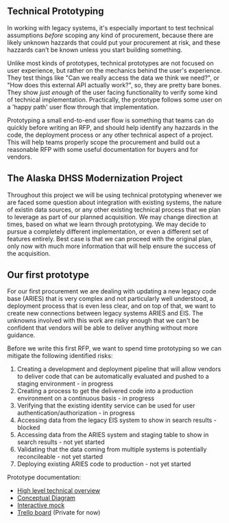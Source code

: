## Technical Prototyping
In working with legacy systems, it's especially important to test technical assumptions *before* scoping any kind of procurement, because there are likely unknown hazzards that could put your procurement at risk, and these hazzards can't be known unless you start building something. 

Unlike most kinds of prototypes, technical prototypes are not focused on user experience, but rather on the mechanics behind the user's experience. They test things like "Can we really access the data we think we need?", or "How does this external API actually work?", so, they are pretty bare bones. They show *just enough* of the user facing functionality to verify some kind of technical implementation. Practically, the prototype follows some user on a 'happy path' user flow through that implementation.

Prototyping a small end-to-end user flow is something that teams can do quickly before writing an RFP, and should help identify any hazzards in the code, the deployment process or any other technical aspect of a project. This will help teams properly scope the procurement and build out a reasonable RFP with some useful documentation for buyers and for vendors. 

## The Alaska DHSS Modernization Project
Throughout this project we will be using technical prototyping whenever we are faced some question about integration with existing systems, the nature of existin data sources, or any other existing technical process that we plan to leverage as part of our planned acquisition. We may change direction at times, based on what we learn through prototyping. We may decide to pursue a completely different implementation, or even a different set of features entirely. Best case is that we can proceed with the original plan, only now with much more information that will help ensure the success of the acquisition.

## Our first prototype
For our first procurement we are dealing with updating a new legacy code base (ARIES) that is very complex and not particularly well understood, a deployment process that is even less clear, and on top of that, we want to create new connections between legacy systems ARIES and EIS. The unknowns involved with this work are risky enough that we can't be confident that vendors will be able to deliver anything without more guidance. 

Before we write this first RFP, we want to spend time prototyping so we can mitigate the following identified risks:

1. Creating a development and deployment pipeline that will allow vendors to deliver code that can be automatically evaluated and pushed to a staging environment - in progress
2. Creating a process to get the delivered code into a production environment on a continuous basis - in progress
3. Verifying that the existing identity service can be used for user authentication/authorization - in progress
4. Accessing data from the legacy EIS system to show in search results - blocked
5. Accessing data from the ARIES system and staging table to show in search results - not yet started
6. Validating that the data coming from multiple systems is potentially reconcileable - not yet started
7. Deploying existing ARIES code to production - not yet started

Prototype documentation:
* [High level technical overview](https://github.com/18F/acq-alaska-dhss-modernization/blob/master/assets/search-prototype-high-level-technical-overview.pdf) 
* [Conceptual Diagram](https://app.mural.ly/t/gsa6/m/gsa6/1489619780239/view/4116522087)
* [Interactive mock](http://gsa.invisionapp.com/share/QDAZYEJPZ)
* [Trello board](https://trello.com/b/qiQq7T53/acq-ak-prototype-1) (Private for now)

